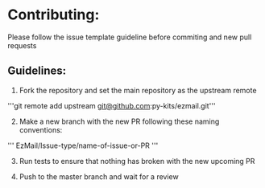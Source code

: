 # Contributing:

Please follow the issue template guideline before commiting and new pull requests

## Guidelines:

1. Fork the repository and set the main repository as the upstream remote

'''git remote add upstream git@github.com:py-kits/ezmail.git'''

2. Make a new branch with the new PR following these naming conventions:

'''
EzMail/Issue-type/name-of-issue-or-PR
'''

3. Run tests to ensure that nothing has broken with the new upcoming PR

4. Push to the master branch and wait for a review